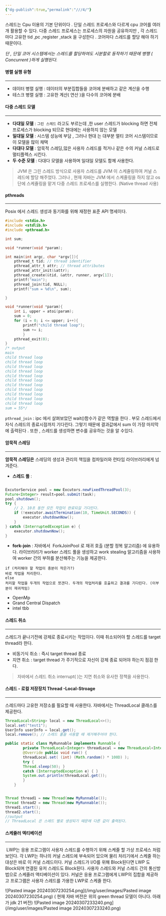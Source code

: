 ```yaml
---
{"dg-publish":true,"permalink":"///4/"}
---
```




스레드는 Cpu 이용의 기본 단위이다 . 단일  스레드 프로세스와 다르게 cpu 코어를 여러개 활용할 수 있다. 다중 스레드 프로세스는 프로세스의 자원을 공유하지만 , 각 스레드 마다 고유한 tid ,pc ,register ,stack 을 구성한다 .  코어마다 스레드를 할당 해야 하기 때문이다.

*단 , 단일 코어 시스템에서는 스레드를 할당하여도 시분할로 동작하기 때문에 병행  ( Concurrent )하게 실행된다.*


#### 병렬 실행 유형
---
-  데이터 병렬 실행 : 데이터의 부분집합들을 코어에 분배하고 같은 계산을 수행
-  테스크 병렬 실행 : 고유한 계산( 연산 )을  다수의 코어에 분배

#### 다중 스레드 모델
---
- **다대일 모델** : `그린 스레드` 라고도 부르는데 ,한 user 스레드가 blocking 하면 전체 프로세스가 blocking 되므로 현대에는 사용하지 않는 모델
- **일대일 모델** : 시스템 성능에 부담 , 그러나 현대 는 대부분 멀티 코어 시스템이므로 이 모델을 많이 채택
- **다대다  모델** : 암묵적 스레딩,많은 사용자 스레드를 적거나 같은 수의 커널 스레드로 멀티플렉스 시킨다.
- **두 수준 모델** : 다대다 모델을 사용하며 일대일 모델도 함께 사용한다.

> JVM 은 그린 스레드 방식으로 사용자 스레드를 JVM 이 스케쥴링하여 커널 스레드에 할당 해주었다.  그러나 , 현재 자바는 JVM 에서 스케줄링을 하지 않고 os 단에 스케쥴링을 맡겨 다중 스레드 프로세스를 실행한다.  (Native thread 사용)


#### pthreads
---
Posix 에서 스레드 생성과 동기화를 위해 재정한 표준 API 명세이다.
```c
#include <stdio.h>
#include <stdlib.h>
#include <pthread.h>

int sum;

void *runner(void *param);

int main(int argc, char *argv[]){
    pthread_t tid; // thread identifier
    pthread_attr_t attr; // thread attributes
    pthread_attr_init(&attr);
    pthread_create(&tid, &attr, runner, argv[1]);
    printf("main");
    pthread_join(tid, NULL);
    printf("sum = %d\n", sum);

}

void *runner(void *param){
    int i, upper = atoi(param);
    sum = 0;
    for (i = 0; i <= upper; i++){
	    printf("child thread loop");
	    sum += i;
	    }
    pthread_exit(0);
}
/* output 
main 
child thread loop 
child thread loop 
child thread loop 
child thread loop 
child thread loop 
child thread loop 
child thread loop 
child thread loop 
child thread loop 
child thread loop 
child thread loop 
sum = 55*/
```

`pthread_join` : ipc 에서 살펴보았던 wait()함수가 같은 역할을 한다 . 부모 스레드에서 자식 스레드의 종료시점까지 기다린다. 그렇기 때문에 결과값에서 sum 이 가장 마지막에 출력된다 . 또한 , 스레드를 생성하면 변수를 공유하는 것을 알 수있다.


#### 암묵적 스레딩
---
**암묵적 스레딩은** 스레딩의 생성과 관리의 책임을 컴파일러와 런타임 라이브러리에게 넘겨준다.  

- **스레드 풀** :
```java

ExcutorService pool = new Excutors.newFixedThreadPool(3);
Future<Integer> result=pool.submit(task);
pool.shutdown();
try {
    // 2. 10초 동안 모든 작업이 완료되길 기다린다.
    if (!executor.awaitTermination(10, TimeUnit.SECONDS)) { 
        executor.shutdownNow(); 
    }
} catch (InterruptedException e) {
    executor.shutdownNow(); 
}
```

- **fork-join**  :  자바에서  ForkJoinPool 로 재귀 호출 (분할 정복 알고리즘) 에 유용하다. 라이브러리가 worker 스레드 풀을 생성하고 work stealing 알고리즘을 사용하여 worker 간의 부하를 분산해주는 기능을 제공한다.

```
if (처리해야 할 작업이 충분이 작은가?)
바로 작업을 처리한다. 
else 
처리할 작업을 두개의 작업으로 쪼갠다. 두개의 작업처리를 호출하고 결과를 기다린다. (이부분이 재귀적임)
```

- OpenMp 
- Grand Central Dispatch
- intel tbb

#### 스레드 취소
---
스레드가 끝나기전에 강제로 종료시키는 작업이다.  이때 취소되어야 할 스레드를 target thread라 한다.

- 비동기식 취소 : 즉시 target thread 종료
- 지연 취소  : target thread 가 주기적으로 자신이 강제 종료 되어야 하는지 점검 한다.

> 자바에서 스레드 취소 interrupt( )는 지연 취소와 유사한 정책을 사용한다.  

#### 스레드 - 로컬 저장장치 Thread -Local-Stroage 
---
 스레드마다 고유한 저장소를 필요할 때 사용한다.  자바에서는 ThreadLocal 클래스를 제공한다.  
 
```java
ThreadLocal<String> local = new ThreadLocal<>();  
local.set("test1");  
UserInfo userInfo = local.get();
local.remove(); // 스레드 풀을 사용할 때 제거해주어야 한다.
```


```java
public static class MyRunnable implements Runnable {
		private ThreadLocal<Integer> threadLocal = new ThreadLocal<Integer>();
		@Override public void run() { 
		threadLocal.set( (int) (Math.random() * 100D) ); 
		try { 
		Thread.sleep(50); } 
		catch (InterruptedException e) { } 
		System.out.println(threadLocal.get()); 
		} 
	}


Thread thread1 = new Thread(new MyRunnable());
Thread thread2 = new Thread(new MyRunnable());
thread1.start();
thread2.start();
//output
// ThreadLocal 은 스레드 별로 생성되기 때문에 다른 값이 출력된다.
```


#### 스케쥴러 엑티베이션
---

 LWP는 응용 프로그램이 사용자 스레드를 수행하기 위해 스케줄 할 가상 프로세스 처럼 보인다. 각 LWP는 하나의 커널 스레드에 부속되어 있으며 물리 처리기에서 스케줄 하는 대상은 바로 이 커널 스레드이다. 커널 스레드가 I/O를 위해 Block된다면 LWP 도 Block되며 연결된 유저 스레드도 Block된다.
사용자 스레드와 커널 스레드 간의 통신방법으로 스케줄러 액티베이션이 있다. 커널은 응용 프로그램에게 LWP의 집합을 제공하고 프로그램은 사용자 스레드를 가용한 LWP로 스케줄 한다.

![Pasted image 20240307230254.png](/img/user/images/Pasted image 20240307230254.png)
( 현재 자바 버전은 위의 green thread 모델이 아니다.  아래가 jdk 21 버전)
![Pasted image 20240307233240.png](/img/user/images/Pasted image 20240307233240.png)